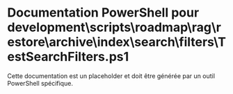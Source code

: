 # Documentation PowerShell pour development\scripts\roadmap\rag\restore\archive\index\search\filters\TestSearchFilters.ps1

Cette documentation est un placeholder et doit être générée par un outil PowerShell spécifique.
